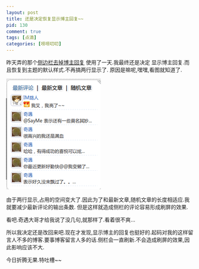 ```yaml
--- 
layout: post
title: 还是决定恢复显示博主回复~~
pid: 130
comment: true
tags: [点滴]
categories: [唠唠叨叨]
---
```

昨天弄的那个[侧边栏去掉博主回复](/2011/05/remove-sidebar-admin-respond.html)
使用了一天.我最终还是决定 显示博主回复.而且恢复到主题的默认样式.不再搞两行显示了.
原因是嘛呢,嘿嘿,看图就知道了.

![](/uploads/2011/05/13_01.png)

由于两行显示,占用的空间变大了.因此为了和最新文章,随机文章的长度相适应.我就要减少最新评论的输出条数.
但是这样就造成侧栏的评论容易形成刷屏的效果.

看吧.奇遇大哥才给我说了没几句,就那样了.看着很不爽...

所以我决定还是改回来吧.现在才发现,显示博主的回复也挺好的.起码对我的这样留言人不多的博客.要事博客留言人多的话.侧栏会一直刷新.不会造成刷屏的效果,因此影响应该不大.

今日折腾无果.特吐槽~~

